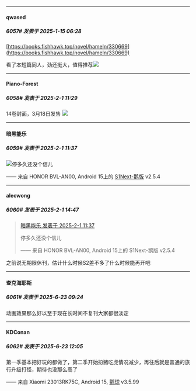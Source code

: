 ﻿*****

####  qwased  
##### 6057#       发表于 2025-1-15 06:28

[https://books.fishhawk.top/novel/hameln/330669](https://books.fishhawk.top/novel/hameln/330669)

看了本短篇同人，劲还挺大，值得推荐<img src="https://static.saraba1st.com/image/smiley/face2017/018.png" referrerpolicy="no-referrer">

*****

####  Piano-Forest  
##### 6058#       发表于 2025-2-1 11:29

14卷封面，3月18日发售
<img src="https://p.sda1.dev/21/3dc53db2b8fe0cec34322019dd1e8bf8/1000140215.jpg" referrerpolicy="no-referrer">


*****

####  暗黑能乐  
##### 6059#       发表于 2025-2-1 11:37

<img src="https://static.saraba1st.com/image/smiley/face2017/002.png" referrerpolicy="no-referrer">停多久还没个信儿

—— 来自 HONOR BVL-AN00, Android 15上的 [S1Next-鹅版](https://github.com/ykrank/S1-Next/releases) v2.5.4

*****

####  alecwong  
##### 6060#       发表于 2025-2-1 14:47

<blockquote><a href="httphttps://bbs.saraba1st.com/2b/forum.php?mod=redirect&amp;goto=findpost&amp;pid=67326063&amp;ptid=1938312" target="_blank">暗黑能乐 发表于 2025-2-1 11:37</a>

停多久还没个信儿

—— 来自 HONOR BVL-AN00, Android 15上的 S1Next-鹅版 v2.5.4</blockquote>
之前说无期限休刊，估计什么时候S2差不多了什么时候能再开吧

*****

####  查克海耶斯  
##### 6061#       发表于 2025-6-23 09:24

动画效果那么好以至于现在长时间不复刊大家都很淡定


*****

####  KDConan  
##### 6062#       发表于 2025-6-23 12:05

第一季基本把好玩的都做了，第二季开始扮猪吃虎情况减少，再往后就是普通的旅行升级打怪，期待也没那么高了

—— 来自 Xiaomi 23013RK75C, Android 15, [鹅球](https://www.pgyer.com/GcUxKd4w) v3.5.99


